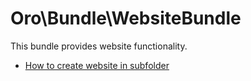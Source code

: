 Oro\Bundle\WebsiteBundle
========================

This bundle provides website functionality.

* [How to create website in subfolder](./Resources/doc/how_to_create_website_in_subfolder.md)
